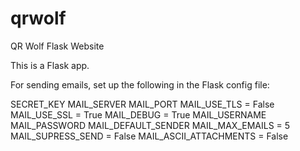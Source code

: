 # qrwolf
QR Wolf Flask Website

This is a Flask app. 

For sending emails, set up the following in the Flask config file:
  
  SECRET_KEY
  MAIL_SERVER
  MAIL_PORT 
  MAIL_USE_TLS = False
  MAIL_USE_SSL = True
  MAIL_DEBUG = True
  MAIL_USERNAME 
  MAIL_PASSWORD
  MAIL_DEFAULT_SENDER
  MAIL_MAX_EMAILS = 5
  MAIL_SUPRESS_SEND = False
  MAIL_ASCII_ATTACHMENTS = False
